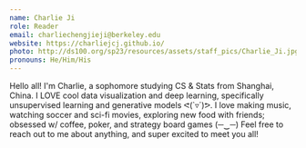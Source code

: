 ```yaml
---
name: Charlie Ji
role: Reader
email: charliechengjieji@berkeley.edu
website: https://charliejcj.github.io/
photo: http://ds100.org/sp23/resources/assets/staff_pics/Charlie_Ji.jpg
pronouns: He/Him/His
---
```

Hello all! I'm Charlie, a sophomore studying CS & Stats from Shanghai, China. I LOVE cool data visualization and deep learning, specifically unsupervised learning and generative models ᕙ(`▿´)ᕗ. I love making music, watching soccer and sci-fi movies, exploring new food with friends; obsessed w/ coffee, poker, and strategy board games (─‿─) Feel free to reach out to me about anything, and super excited to meet you all!
